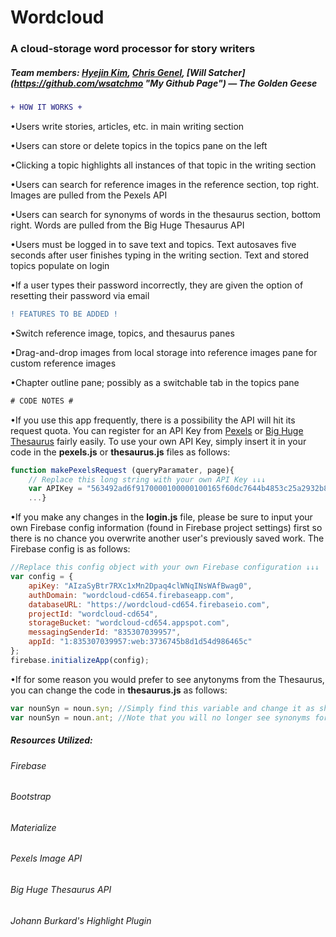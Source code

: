 # Wordcloud

### A cloud-storage word processor for story writers

##### Team members: [Hyejin Kim](https://github.com/cshjnim "Hyejin's Github Page"), [Chris Genel](https://github.com/cgenel "Chris' Github Page"), [Will Satcher] (https://github.com/wsatchmo "My Github Page")  — *The Golden Geese*

```diff
+ HOW IT WORKS +
```
•Users write stories, articles, etc. in main writing section

•Users can store or delete topics in the topics pane on the left

•Clicking a topic highlights all instances of that topic in the writing section

•Users can search for reference images in the reference section, top right. Images are pulled from the Pexels API

•Users can search for synonyms of words in the thesaurus section, bottom right. Words are pulled from the Big Huge Thesaurus API

•Users must be logged in to save text and topics. Text autosaves five seconds after user finishes typing in the writing section. Text and stored topics populate on login

•If a user types their password incorrectly, they are given the option of resetting their password via email

```diff
! FEATURES TO BE ADDED !
```

•Switch reference image, topics, and thesaurus panes

•Drag-and-drop images from local storage into reference images pane for custom reference images

•Chapter outline pane; possibly as a switchable tab in the topics pane

```diff
# CODE NOTES #
```
•If you use this app frequently, there is a possibility the API will hit its request quota. You can register for an API Key from [Pexels](https://www.pexels.com/api/) or [Big Huge Thesaurus](https://words.bighugelabs.com/site/api) fairly easily. To use your own API Key, simply insert it in your code in the **pexels.js** or **thesaurus.js** files as follows:

```js
function makePexelsRequest (queryParamater, page){
    // Replace this long string with your own API Key ↓↓↓
    var APIKey = "563492ad6f9170000100000100165f60dc7644b4853c25a2932b8457"; 
    ...}
```

•If you make any changes in the **login.js** file, please be sure to input your own Firebase config information (found in Firebase project settings) first so there is no chance you overwrite another user's previously saved work. The Firebase config is as follows:

```js
//Replace this config object with your own Firebase configuration ↓↓↓
var config = {
    apiKey: "AIzaSyBtr7RXc1xMn2Dpaq4clWNqINsWAfBwag0",
    authDomain: "wordcloud-cd654.firebaseapp.com",
    databaseURL: "https://wordcloud-cd654.firebaseio.com",
    projectId: "wordcloud-cd654",
    storageBucket: "wordcloud-cd654.appspot.com",
    messagingSenderId: "835307039957",
    appId: "1:835307039957:web:3736745b8d1d54d986465c"
};
firebase.initializeApp(config);
```

•If for some reason you would prefer to see anytonyms from the Thesaurus, you can change the code in **thesaurus.js** as follows:

```js
var nounSyn = noun.syn; //Simply find this variable and change it as shown below--
var nounSyn = noun.ant; //Note that you will no longer see synonyms for words entered
```

##### Resources Utilized:
###### Firebase
###### Bootstrap
###### Materialize
###### Pexels Image API
###### Big Huge Thesaurus API
###### Johann Burkard's Highlight Plugin
